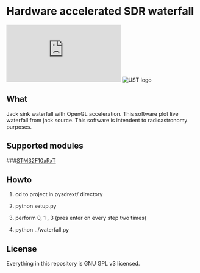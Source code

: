 # Hardware accelerated SDR waterfall

![ChibiOS logo](http://www.chibios.org/dokuwiki/lib/exe/fetch.php?cache=&media=logo.png "ChibiOS")
![UST logo](http://www.ust.cz/include/Logo_UST.png "UST")

## What

Jack sink waterfall with OpenGL acceleration. This software plot live waterfall from jack source. This software is intendent to radioastronomy purposes.

## Supported modules
###[STM32F10xRxT](http://www.ust.cz/shop/product_info.php?cPath=22_36&products_id=84)

## Howto

1. cd to project in pysdrext/ directory

2. python setup.py

3. perform 0, 1 , 3 (pres enter on every step two times) 

4. python ../waterfall.py

## License

Everything in this repository is GNU GPL v3 licensed.
